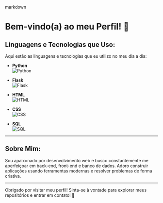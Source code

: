 markdown
# Bem-vindo(a) ao meu Perfil! 🌟

## Linguagens e Tecnologias que Uso:
Aqui estão as linguagens e tecnologias que eu utilizo no meu dia a dia:

- **Python**  
  ![Python](https://cdn.jsdelivr.net/gh/devicons/devicon/icons/python/python-original.svg)

- **Flask**  
  ![Flask](https://cdn.jsdelivr.net/gh/devicons/devicon/icons/flask/flask-original.svg)

- **HTML**  
  ![HTML](https://cdn.jsdelivr.net/gh/devicons/devicon/icons/html5/html5-original.svg)

- **CSS**  
  ![CSS](https://cdn.jsdelivr.net/gh/devicons/devicon/icons/css3/css3-original.svg)

- **SQL**  
  ![SQL](https://cdn.jsdelivr.net/gh/devicons/devicon/icons/mysql/mysql-original.svg)

---

## Sobre Mim:
Sou apaixonado por desenvolvimento web e busco constantemente me aperfeiçoar em back-end, front-end e banco de dados. Adoro construir aplicações usando ferramentas modernas e resolver problemas de forma criativa.

---

Obrigado por visitar meu perfil! Sinta-se à vontade para explorar meus repositórios e entrar em contato! 🚀
